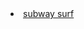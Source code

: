  <li class="masthead__menu-item">
     <a href="subwaysurfers.html" target="_blank" rel="noopener noreferrer">subway surf</a>
    </li>

